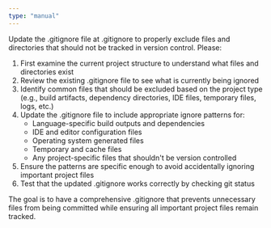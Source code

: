 ```yaml
---
type: "manual"
---
```


Update the .gitignore file at .gitignore to properly exclude files and directories that should not be tracked in version control. Please:

1. First examine the current project structure to understand what files and directories exist
2. Review the existing .gitignore file to see what is currently being ignored
3. Identify common files that should be excluded based on the project type (e.g., build artifacts, dependency directories, IDE files, temporary files, logs, etc.)
4. Update the .gitignore file to include appropriate ignore patterns for:
   - Language-specific build outputs and dependencies
   - IDE and editor configuration files
   - Operating system generated files
   - Temporary and cache files
   - Any project-specific files that shouldn't be version controlled
5. Ensure the patterns are specific enough to avoid accidentally ignoring important project files
6. Test that the updated .gitignore works correctly by checking git status

The goal is to have a comprehensive .gitignore that prevents unnecessary files from being committed while ensuring all important project files remain tracked.